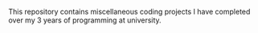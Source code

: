 This repository contains miscellaneous coding projects I have completed over my 3 years of programming at university.
